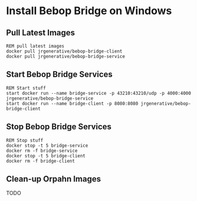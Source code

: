 # Install Bebop Bridge on Windows

## Pull Latest Images

```
REM pull latest images
docker pull jrgenerative/bebop-bridge-client
docker pull jrgenerative/bebop-bridge-service
```

## Start Bebop Bridge Services

```
REM Start stuff
start docker run --name bridge-service -p 43210:43210/udp -p 4000:4000 jrgenerative/bebop-bridge-service
start docker run --name bridge-client -p 8080:8080 jrgenerative/bebop-bridge-client
```

## Stop Bebop Bridge Services

```
REM Stop stuff
docker stop -t 5 bridge-service
docker rm -f bridge-service
docker stop -t 5 bridge-client
docker rm -f bridge-client
```

## Clean-up Orpahn Images

TODO
